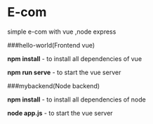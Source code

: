 # E-com
simple e-com with vue ,node express

###hello-world(Frontend vue)

**npm install** - to install all dependencies of vue

**npm run serve** - to start the vue server


###mybackend(Node backend)

**npm install** - to install all dependencies of node

**node app.js** - to start the vue server
